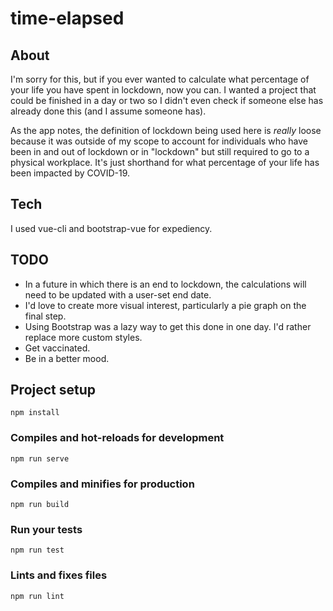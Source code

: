 # time-elapsed

## About

I'm sorry for this, but if you ever wanted to calculate what percentage of your life you have spent in lockdown, now you can. I wanted a project that could be finished in a day or two so I didn't even check if someone else has already done this (and I assume someone has).

As the app notes, the definition of lockdown being used here is *really* loose because it was outside of my scope to account for individuals who have been in and out of lockdown or in "lockdown" but still required to go to a physical workplace. It's just shorthand for what percentage of your life has been impacted by COVID-19.

## Tech

I used vue-cli and bootstrap-vue for expediency.

## TODO

- In a future in which there is an end to lockdown, the calculations will need to be updated with a user-set end date. 
- I'd love to create more visual interest, particularly a pie graph on the final step. 
- Using Bootstrap was a lazy way to get this done in one day. I'd rather replace more custom styles.
- Get vaccinated.
- Be in a better mood.

## Project setup
```
npm install
```

### Compiles and hot-reloads for development
```
npm run serve
```

### Compiles and minifies for production
```
npm run build
```

### Run your tests
```
npm run test
```

### Lints and fixes files
```
npm run lint
```
